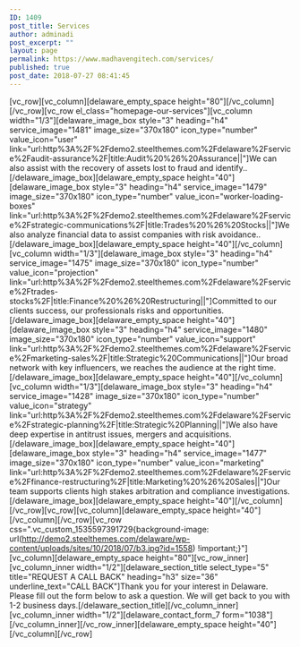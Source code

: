 ```yaml
---
ID: 1409
post_title: Services
author: adminadi
post_excerpt: ""
layout: page
permalink: https://www.madhavengitech.com/services/
published: true
post_date: 2018-07-27 08:41:45
---
```

[vc_row][vc_column][delaware_empty_space height="80"][/vc_column][/vc_row][vc_row el_class="homepage-our-services"][vc_column width="1/3"][delaware_image_box style="3" heading="h4" service_image="1481" image_size="370x180" icon_type="number" value_icon="user" link="url:http%3A%2F%2Fdemo2.steelthemes.com%2Fdelaware%2Fservice%2Faudit-assurance%2F|title:Audit%20%26%20Assurance||"]We can also assist with the recovery of assets lost to fraud and identify..[/delaware_image_box][delaware_empty_space height="40"][delaware_image_box style="3" heading="h4" service_image="1479" image_size="370x180" icon_type="number" value_icon="worker-loading-boxes" link="url:http%3A%2F%2Fdemo2.steelthemes.com%2Fdelaware%2Fservice%2Fstrategic-communications%2F|title:Trades%20%26%20Stocks||"]We also analyze financial data to assist companies with risk avoidance..[/delaware_image_box][delaware_empty_space height="40"][/vc_column][vc_column width="1/3"][delaware_image_box style="3" heading="h4" service_image="1475" image_size="370x180" icon_type="number" value_icon="projection" link="url:http%3A%2F%2Fdemo2.steelthemes.com%2Fdelaware%2Fservice%2Ftrades-stocks%2F|title:Finance%20%26%20Restructuring||"]Committed to our clients success, our professionals risks and opportunities.[/delaware_image_box][delaware_empty_space height="40"][delaware_image_box style="3" heading="h4" service_image="1480" image_size="370x180" icon_type="number" value_icon="support" link="url:http%3A%2F%2Fdemo2.steelthemes.com%2Fdelaware%2Fservice%2Fmarketing-sales%2F|title:Strategic%20Communications||"]Our broad network with key influencers, we reaches the audience at the right time.[/delaware_image_box][delaware_empty_space height="40"][/vc_column][vc_column width="1/3"][delaware_image_box style="3" heading="h4" service_image="1428" image_size="370x180" icon_type="number" value_icon="strategy" link="url:http%3A%2F%2Fdemo2.steelthemes.com%2Fdelaware%2Fservice%2Fstrategic-planning%2F|title:Strategic%20Planning||"]We also have deep expertise in antitrust issues, mergers and acquisitions.[/delaware_image_box][delaware_empty_space height="40"][delaware_image_box style="3" heading="h4" service_image="1477" image_size="370x180" icon_type="number" value_icon="marketing" link="url:http%3A%2F%2Fdemo2.steelthemes.com%2Fdelaware%2Fservice%2Ffinance-restructuring%2F|title:Marketing%20%26%20Sales||"]Our team supports clients high stakes arbitration and compliance investigations.[/delaware_image_box][delaware_empty_space height="40"][/vc_column][/vc_row][vc_row][vc_column][delaware_empty_space height="40"][/vc_column][/vc_row][vc_row css=".vc_custom_1535597391729{background-image: url(http://demo2.steelthemes.com/delaware/wp-content/uploads/sites/10/2018/07/b3.jpg?id=1558) !important;}"][vc_column][delaware_empty_space height="80"][vc_row_inner][vc_column_inner width="1/2"][delaware_section_title select_type="5" title="REQUEST A CALL BACK" heading="h3" size="36" underline_text="CALL BACK"]Thank you for your interest in Delaware. Please fill out the
form below to ask a question. We will get back to you
with 1-2 business days.[/delaware_section_title][/vc_column_inner][vc_column_inner width="1/2"][delaware_contact_form_7 form="1038"][/vc_column_inner][/vc_row_inner][delaware_empty_space height="40"][/vc_column][/vc_row]